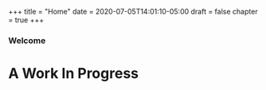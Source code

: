 +++
title = "Home"
date = 2020-07-05T14:01:10-05:00
draft = false
chapter = true
+++

### Welcome

# A Work In Progress

